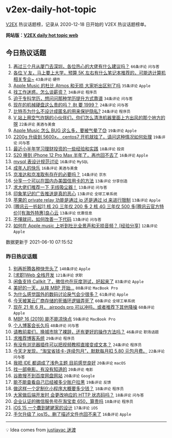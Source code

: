 # v2ex-daily-hot-topic

[V2EX](https://www.v2ex.com/) 热议话题榜，记录从 2020-12-18 日开始的 V2EX 热议话题榜单。

**网站版：[V2EX daily hot topic web](https://boojack.github.io/v2ex-daily-hot-topic-web/)**

## 今日热议话题

<!-- TODAY BEGIN -->

1. [再过三个月从厦门去深圳，各位热心的大佬有什么建议吗？](https://www.v2ex.com/t/782548) `66条评论` `问与答`
1. [各位 V 友，马上要上大学，预算 5K 左右有什么笔记本推荐的，可能选计算机相关专业~](https://www.v2ex.com/t/782549) `43条评论` `硬件`
1. [Apple Music 的杜比 Atmos 和无损 大家听出区别了吗](https://www.v2ex.com/t/782591) `35条评论` `Apple`
1. [找工作迷惑，怎么谈薪资？](https://www.v2ex.com/t/782592) `34条评论` `程序员`
1. [迫于专科学历，想问问那种学历提升方式靠谱](https://www.v2ex.com/t/782568) `34条评论` `问与答`
1. [现在的机械硬盘这么贵的吗？ 8t 要 1999？](https://www.v2ex.com/t/782557) `24条评论` `问与答`
1. [比特币为什么不设计成匿名的用来保护隐私?](https://www.v2ex.com/t/782546) `24条评论` `程序员`
1. [V 站上用空气炸锅的小伙伴们，你们怎么清洗机器里面上方出风的那个地方的呀](https://www.v2ex.com/t/782597) `22条评论` `美酒与美食`
1. [Apple Music 怎么 BUG 这么多，要被气晕了😓](https://www.v2ex.com/t/782596) `19条评论` `Apple`
1. [2200g 升级到 5600x， centos7 开机就挂了，请问这种情况如何处理](https://www.v2ex.com/t/782583) `19条评论` `问与答`
1. [最近小半年学习理财投资的一些经验和实践](https://www.v2ex.com/t/782589) `18条评论` `投资`
1. [S20 换到 iPhone 12 Pro Max 半年了，再也回不去了](https://www.v2ex.com/t/782585) `16条评论` `Apple`
1. [mysql 表设计规范讨论](https://www.v2ex.com/t/782576) `16条评论` `MySQL`
1. [成年人的快乐](https://www.v2ex.com/t/782572) `16条评论` `美酒与美食`
1. [京准达和京准取有存在的必要吗？](https://www.v2ex.com/t/782582) `14条评论` `京东`
1. [分享一个可以在国内办美国信用卡的方法](https://www.v2ex.com/t/782616) `13条评论` `分享创造`
1. [求大佬们推荐一下 无线吸尘器！](https://www.v2ex.com/t/782590) `13条评论` `问与答`
1. [印象笔记的广告推送是真的恶心](https://www.v2ex.com/t/782566) `13条评论` `全球工单系统`
1. [苹果的 private relay 功能是通过 ip 还是通过 id 来进行限制](https://www.v2ex.com/t/782547) `13条评论` `Apple`
1. [[腾讯云一折起]1 核 2G 三年仅 200 多 2 核 4G 三年仅 500 多[腾讯云官方特价][有海外特惠]良心云](https://www.v2ex.com/t/782544) `13条评论` `优惠信息`
1. [不懂就问，如何改善一下代码](https://www.v2ex.com/t/782537) `13条评论` `问与答`
1. [如何在 Apple music 上听到杜比全景声和无损音频？ [经验分享]](https://www.v2ex.com/t/782623) `12条评论` `Apple`

数据更新于 2021-06-10 07:15:52

<!-- TODAY END -->

### 昨日热议话题

<!-- YESTERDAY BEGIN -->

1. [别再折腾各种快充头了](https://www.v2ex.com/t/782291) `140条评论` `Apple`
1. [[求职]Web 全栈开发](https://www.v2ex.com/t/782290) `121条评论` `求职`
1. [闲鱼支持 Callkit 了，微信也在灰度测试，好起来了](https://www.v2ex.com/t/782382) `83条评论` `Apple`
1. [美好的一天，从摔 MBP 开始...](https://www.v2ex.com/t/782320) `80条评论` `MacBook Pro`
1. [为什么感觉国外的数码讨论戾气会少很多？](https://www.v2ex.com/t/782317) `61条评论` `Apple`
1. [今天被某云厂商存储的死循环逻辑弄死了](https://www.v2ex.com/t/782414) `60条评论` `全球工单系统`
1. [现在 21 年 6 月， airpods pro 可以冲吗，或者推荐下其他降噪](https://www.v2ex.com/t/782310) `60条评论` `Apple`
1. [MBP 16 (2019) 能不能凉快点](https://www.v2ex.com/t/782299) `59条评论` `MacBook Pro`
1. [个人博客会长久吗](https://www.v2ex.com/t/782405) `48条评论` `问与答`
1. [请教前辈们，换城市除了裸辞，还有更好的操作方法吗？](https://www.v2ex.com/t/782313) `46条评论` `职场话题`
1. [求推荐博客系统](https://www.v2ex.com/t/782472) `29条评论` `程序员`
1. [有没有浏览器插件可以把视频教程直接变成文本？](https://www.v2ex.com/t/782409) `24条评论` `程序员`
1. [今天才发现，“淘宝省钱卡-连续包月”，默默每月扣 5.80 元包月费。](https://www.v2ex.com/t/782440) `22条评论` `问与答`
1. [我把 IDE 都调成了浅色主题 目前感觉良好](https://www.v2ex.com/t/782425) `20条评论` `macOS`
1. [找一部电影，有没有知道的](https://www.v2ex.com/t/782416) `20条评论` `电影`
1. [谷歌搜不到百度网盘网站](https://www.v2ex.com/t/782373) `20条评论` `Google`
1. [能不能查看自己已经被多少账户拉黑](https://www.v2ex.com/t/782294) `19条评论` `反馈`
1. [做这样一个定制化小程序大概要多少钱？](https://www.v2ex.com/t/782498) `18条评论` `程序员`
1. [大家做后端开发时 会更改响应的 HTTP 状态码吗？](https://www.v2ex.com/t/782322) `18条评论` `问与答`
1. [企业认证的微信服务号在淘宝卖 650，算贵吗](https://www.v2ex.com/t/782321) `18条评论` `程序员`
1. [iOS 15 一个蠢到姥姥家的设计](https://www.v2ex.com/t/782300) `17条评论` `iOS`
1. [手欠升级了 ios15，删了描述文件也回不来了](https://www.v2ex.com/t/782490) `16条评论` `Apple`

<!-- YESTERDAY END -->

---

💡 Idea comes from [justjavac 迷渡](https://github.com/justjavac/)
